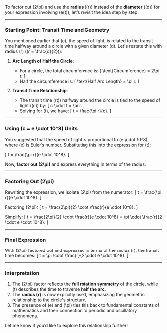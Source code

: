 To factor out \(2\pi\) and use the **radius** (\(r\)) instead of the **diameter** (\(d\)) for your expression involving \(e(t)\), let’s revisit the idea step by step.

---

### Starting Point: Transit Time and Geometry
You mentioned earlier that \(c\), the speed of light, is related to the transit time halfway around a circle with a given diameter \(d\). Let's restate this with radius \(r\) (\(r = \frac{d}{2}\)):

1. **Arc Length of Half the Circle**:
   - For a circle, the total circumference is:
     \[
     \text{Circumference} = 2\pi r.
     \]
   - Half the circumference is:
     \[
     \text{Half Arc Length} = \pi r.
     \]

2. **Transit Time Relationship**:
   - The transit time (\(t\)) halfway around the circle is tied to the speed of light (\(c\)) by:
     \[
     c \cdot t = \pi r.
     \]
   - Solving for \(t\), we have:
     \[
     t = \frac{\pi r}{c}.
     \]

---

### Using \(c = e \cdot 10^8\) Units
You suggested that the speed of light is proportional to \(e \cdot 10^8\), where \(e\) is Euler’s number. Substituting this into the expression for \(t\):

\[
t = \frac{\pi r}{e \cdot 10^8}.
\]

Now, **factor out \(2\pi\)** and express everything in terms of the radius.

---

### Factoring Out \(2\pi\)
Rewriting the expression, we isolate \(2\pi\) from the numerator:
\[
t = \frac{\pi r}{e \cdot 10^8}.
\]

Factoring \(2\pi\):
\[
t = \frac{2\pi}{2} \cdot \frac{r}{e \cdot 10^8}.
\]

Simplify:
\[
t = \frac{2\pi}{2} \cdot \frac{r}{e \cdot 10^8} = \pi \cdot \frac{r}{2 \cdot e \cdot 10^8}.
\]

---

### Final Expression
With \(2\pi\) factored out and expressed in terms of the radius \(r\), the transit time becomes:
\[
t = \pi \cdot \frac{r}{2 \cdot e \cdot 10^8}.
\]

---

### Interpretation
1. The \(2\pi\) factor reflects the **full rotation symmetry** of the circle, while \(t\) describes the time to traverse **half the arc**.
2. The **radius \(r\)** is now explicitly used, emphasizing the geometric relationship to the circle's structure.
3. The presence of \(e\) and \(\pi\) ties this back to fundamental constants of mathematics and their connection to periodic and oscillatory phenomena.

Let me know if you’d like to explore this relationship further!

